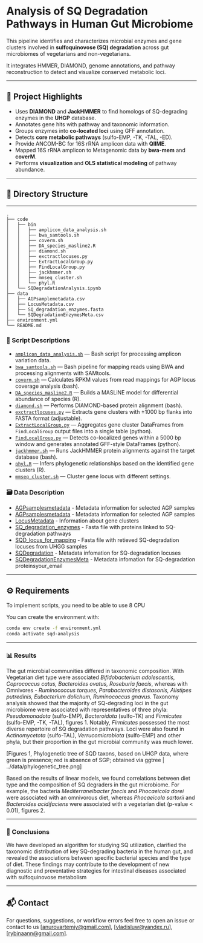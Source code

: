 # Analysis of SQ Degradation Pathways in Human Gut Microbiome

This pipeline identifies and characterizes microbial enzymes and gene clusters involved in **sulfoquinovose (SQ) degradation** across gut microbiomes of vegetarians and non-vegetarians.

It integrates HMMER, DIAMOND, genome annotations, and pathway reconstruction to detect and visualize conserved metabolic loci.

---

## 🧪 Project Highlights

- Uses **DIAMOND** and **JackHMMER** to find homologs of SQ-degrading enzymes in the **UHGP** database.
- Annotates gene hits with pathway and taxonomic information.
- Groups enzymes into **co-located loci** using GFF annotation.
- Detects **core metabolic pathways** (sulfo-EMP, -TK, -TAL, -ED).
- Provide ANCOM-BC for 16S rRNA amplicon data with **QIIME**. 
- Mapped 16S rRNA amplicon to Metagenomic data by **bwa-mem** and **coverM**.
- Performs **visualization** and **OLS statistical modeling** of pathway abundance.
  

---

## 📁 Directory Structure
---
```
.
├── code
│   ├── bin
│   │   ├── amplicon_data_analysis.sh
│   │   ├── bwa_samtools.sh
│   │   ├── coverm.sh
│   │   ├── DA_species_masline2.R
│   │   ├── diamond.sh
│   │   ├── exctractlocuses.py
│   │   ├── ExtractLocalGroup.py
│   │   ├── FindLocalGroup.py
│   │   ├── jackhmmer.sh
│   │   ├── mmseq_cluster.sh
│   │   └── phyl.R
│   └── SQDegradationAnalysis.ipynb
├── data
│   ├── AGPsamplemetadata.csv
│   ├── LocusMetadata.csv
│   ├── SQ_degradation_enzymes.fasta
│   └── SQDegradationEnzymesMeta.csv
├── environment.yml
└── README.md
```

### 🔧 Script Descriptions

- [`amplicon_data_analysis.sh`](code/bin/amplicon_data_analysis.sh) — Bash script for processing amplicon variation data.
- [`bwa_samtools.sh`](code/bin/bwa_samtools.sh) — Bash pipeline for mapping reads using BWA and processing alignments with SAMtools.
- [`coverm.sh`](code/bin/coverm.sh) — Calculates RPKM values from read mappings for AGP locus coverage analysis (bash).
- [`DA_species_masline2.R`](code/bin/DA_species_masline2.R) — Builds a MASLiNE model for differential abundance of species (R).
- [`diamond.sh`](code/bin/diamond.sh) — Performs DIAMOND-based protein alignment (bash).
- [`exctractlocuses.py`](code/bin/exctractlocuses.py) — Extracts gene clusters with ±1000 bp flanks into FASTA format (adjustable).
- [`ExtractLocalGroup.py`](code/bin/ExtractLocalGroup.py) — Aggregates gene cluster DataFrames from `FindLocalGroup` output files into a single table (python).
- [`FindLocalGroup.py`](code/bin/FindLocalGroup.py) — Detects co-localized genes within a 5000 bp window and generates annotated GFF-style DataFrames (python).
- [`jackhmmer.sh`](code/bin/jackhmmer.sh) — Runs JackHMMER protein alignments against the target database (bash).
- [`phyl.R`](code/bin/phyl.R) — Infers phylogenetic relationships based on the identified gene clusters (R).
- [`mmseq_cluster.sh`](code/bin/mmseq_cluster.sh) — Cluster gene locus with different settings.


### 🗃️ Data Description

- [AGPsamplesmetadata](data/AGPsamplemetadata.csv) - Metadata information for selected AGP samples
- [AGPsamplesmetadata](data/AGPsamplemetadata.csv) - Metadata information for selected AGP samples
- [LocusMetadata](data/LocusMetadata.csv) - Information about gene clusters
- [SQ_degradation_enzymes](data/SQ_degradation_enzymes.fasta) - Fasta file with proteins linked to SQ-degradation pathways
- [SQD_locus_for_mapping](data/SQD_locus_for_mapping.fasta) - Fasta file with retieved SQ-degradation locuses from UHGG samples
- [SQDegradation](data/SQDegradationEnzymesMeta.csv) - Metadata infomation for SQ-degradation locuses
- [SQDegradationEnzymesMeta](data/SQDegradationEnzymesMeta.csv) - Metadata infomation for SQ-degradation proteinsyour_email

---

## ⚙️ Requirements

To implement scripts, you need to be able to use 8 CPU

You can create the environment with:

```bash
conda env create -f environment.yml
conda activate sqd-analysis
```

---

### 📊 Results

The gut microbial communities differed in taxonomic composition.  With Vegetarian diet type were associated *Bifidobacterium adolescentis, Coprococcus catus, Bacteroides ovatus, Roseburia faecis*, whereas with Omnivores - *Ruminococcus torques, Parabacteroides distasonis, Alistipes putredinis, Eubacterium dolichum, Ruminococcus gnavus*.
Taxonomy analysis showed that the majority of SQ-degrading loci in the gut microbiome were associated with representatives of three phyla: *Pseudomonadota* (sulfo-EMP), *Bacteroidota* (sulfo-TK) and *Firmicutes* (sulfo-EMP, -TK, -TAL), figures 1. Notably,  *Firmicutes* possessed the most diverse repertoire of SQ degradation pathways. Loci were also found in *Actinomycetota* (sulfo-TAL), *Verrucomicrobiota* (sulfo-EMP) and other phyla, but their proportion in the gut microbial community was much lower.

[Figures 1, Phylogenetic tree of SQD taxons, based on UHGP data, where green is presence; red is absence of SGP; obtained via ggtree | ../data/phylogenetic_tree.png]

Based on the results of linear models, we found correlations between diet type and the composition of SQ degraders in the gut microbiome. For example, the bacteria *Mediterraneibacter faecis* and *Phocaeicola dorei* were associated with an omnivorous diet, whereas *Phocaeicola sartorii* and *Bacteroides acidifaciens* were associated with a vegetarian diet (p-value < 0.01), figures 2.

---

### 🚀 Conclusions 

We have developed an algorithm for studying SQ utilization, clarified the taxonomic distribution  of  key SQ-degrading bacteria in the human gut, and revealed the associations  between specific bacterial species and the type of diet. These findings  may contribute to the development of new diagnostic and preventative strategies for intestinal diseases associated with sulfoquinovose metabolism

---

## 📬 Contact

For questions, suggestions, or workflow errors feel free to open an issue or contact to us [anurovartemiy@gmail.com], [vladisluw@yandex.ru], [rybinaann@gmail.com].

